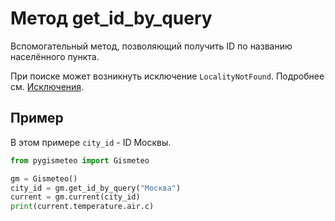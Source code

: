 # Метод get_id_by_query

Вспомогательный метод, позволяющий получить ID по названию населённого пункта.

При поиске может возникнуть исключение `LocalityNotFound`. Подробнее см. [Исключения](exceptions.md).

## Пример

В этом примере `city_id` - ID Москвы.

```python
from pygismeteo import Gismeteo

gm = Gismeteo()
city_id = gm.get_id_by_query("Москва")
current = gm.current(city_id)
print(current.temperature.air.c)
```
